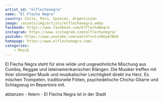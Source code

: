 ```yaml
---
artist_id: "elflechanegra"
name: "El Flecha Negra"
country: Chile, Peru, Spanien, Argentinien
image: /assets/img/artists/elflechanegra.webp
facebook: https://www.facebook.com/ElFlechaNegra
instagram: https://www.instagram.com/elflechanegra/
youtube: https://www.youtube.com/watch?v=tvV8Ua47Bk0
homepage: https://www.elflechanegra.com/
categories:
    - Musik
---
```

El Flecha Negra steht für eine wilde und ungewöhnliche Mischung aus Cumbia, Reggae und lateinamerikanischen Klängen. Die Musiker treffen mit ihrer stimmigen Musik und musikalischer Leichtigkeit direkt ins Herz. Es mischen Trompeten, traditionelle Flöten, psychedelische Chicha-Gitarre und Schlagzeug im Repertoire mit.

abtanzen - feiern - El Flecha Negra ist in der Stadt
